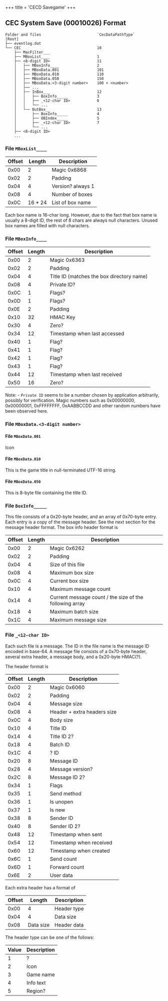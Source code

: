 +++
title = 'CECD Savegame'
+++

<span id="cec-system-save-00010026-format"></span>

## CEC System Save (00010026) Format

    Folder and files                         `CecDataPathType`
    [Root]
    ├── eventlog.dat
    └── CEC                                  10
        ├── MacFilter___
        ├── MBoxList____                     1
        ├── <8-digit ID>                     11
        │   ├── MBoxInfo____                 2
        │   ├── MBoxData.001                 101
        │   ├── MBoxData.010                 110
        │   ├── MBoxData.050                 150
        │   ├── MBoxData.<3-digit number>    100 + <number>
        │   ├── ...
        │   ├── InBox___                     12
        │   │   ├── BoxInfo_____             3
        │   │   ├── _<12-char ID>            6
        │   │   └── ...
        │   └── OutBox__                     13
        │       ├── BoxInfo_____             4
        │       ├── OBIndex_____             5
        │       ├── _<12-char ID>            7
        │       └── ...
        ├── <8-digit ID>
        ...

<span id="file-mboxlist____"></span>

### File `MBoxList____`

| Offset | Length   | Description       |
|--------|----------|-------------------|
| 0x00   | 2        | Magic 0x6868      |
| 0x02   | 2        | Padding           |
| 0x04   | 4        | Version? always 1 |
| 0x08   | 4        | Number of boxes   |
| 0x0C   | 16 \* 24 | List of box name  |

Each box name is 16-char long. However, due to the fact that box name is
usually a 8-digit ID, the rest of 8 chars are always null characters.
Unused box names are filled with null characters.

<span id="file-mboxinfo____"></span>

### File `MBoxInfo____`

| Offset | Length | Description                               |
|--------|--------|-------------------------------------------|
| 0x00   | 2      | Magic 0x6363                              |
| 0x02   | 2      | Padding                                   |
| 0x04   | 4      | Title ID (matches the box directory name) |
| 0x08   | 4      | Private ID?                               |
| 0x0C   | 1      | Flags?                                    |
| 0x0D   | 1      | Flags?                                    |
| 0x0E   | 2      | Padding                                   |
| 0x10   | 32     | HMAC Key                                  |
| 0x30   | 4      | Zero?                                     |
| 0x34   | 12     | Timestamp when last accessed              |
| 0x40   | 1      | Flag?                                     |
| 0x41   | 1      | Flag?                                     |
| 0x42   | 1      | Flag?                                     |
| 0x43   | 1      | Flag?                                     |
| 0x44   | 12     | Timestamp when last received              |
| 0x50   | 16     | Zero?                                     |

Note: - `Private ID` seems to be a number chosen by application
arbitrarily, possibly for verification. Magic numbers such as
0x00000000, 0x00000001, 0xFFFFFFFF, 0xAABBCCDD and other random numbers
have been observed here.

<span id="file-mboxdata.3-digit-number"></span>

### File `MBoxData.<3-digit number>`

<span id="file-mboxdata.001"></span>

#### File `MBoxData.001`

Icon

<span id="file-mboxdata.010"></span>

#### File `MBoxData.010`

This is the game title in null-terminated UTF-16 string.

<span id="file-mboxdata.050"></span>

#### File `MBoxData.050`

This is 8-byte file containing the title ID.

<span id="file-boxinfo_____"></span>

### File `BoxInfo_____`

This file consists of a 0x20-byte header, and an array of 0x70-byte
entry. Each entry is a copy of the message header. See the next section
for the message header format. The box info header format is

| Offset | Length | Description                                             |
|--------|--------|---------------------------------------------------------|
| 0x00   | 2      | Magic 0x6262                                            |
| 0x02   | 2      | Padding                                                 |
| 0x04   | 4      | Size of this file                                       |
| 0x08   | 4      | Maximum box size                                        |
| 0x0C   | 4      | Current box size                                        |
| 0x10   | 4      | Maximum message count                                   |
| 0x14   | 4      | Current message count / the size of the following array |
| 0x18   | 4      | Maximum batch size                                      |
| 0x1C   | 4      | Maximum message size                                    |

<span id="file-_12-char-id"></span>

### File `_<12-char ID>`

Each such file is a message. The ID in the file name is the message ID
encoded in base-64. A message file consists of a 0x70-byte header,
several extra header, a message body, and a 0x20-byte HMAC(?).

The header format is

| Offset | Length | Description                 |
|--------|--------|-----------------------------|
| 0x00   | 2      | Magic 0x6060                |
| 0x02   | 2      | Padding                     |
| 0x04   | 4      | Message size                |
| 0x08   | 4      | Header + extra headers size |
| 0x0C   | 4      | Body size                   |
| 0x10   | 4      | Title ID                    |
| 0x14   | 4      | Title ID 2?                 |
| 0x18   | 4      | Batch ID                    |
| 0x1C   | 4      | ? ID                        |
| 0x20   | 8      | Message ID                  |
| 0x28   | 4      | Message version?            |
| 0x2C   | 8      | Message ID 2?               |
| 0x34   | 1      | Flags                       |
| 0x35   | 1      | Send method                 |
| 0x36   | 1      | Is unopen                   |
| 0x37   | 1      | Is new                      |
| 0x38   | 8      | Sender ID                   |
| 0x40   | 8      | Sender ID 2?                |
| 0x48   | 12     | Timestamp when sent         |
| 0x54   | 12     | Timestamp when received     |
| 0x60   | 12     | Timestamp when created      |
| 0x6C   | 1      | Send count                  |
| 0x6D   | 1      | Forward count               |
| 0x6E   | 2      | User data                   |

Each extra header has a format of

| Offset | Length    | Description |
|--------|-----------|-------------|
| 0x00   | 4         | Header type |
| 0x04   | 4         | Data size   |
| 0x08   | Data size | Header data |

The header type can be one of the follows:

| Value | Description |
|-------|-------------|
| 1     | ?           |
| 2     | Icon        |
| 3     | Game name   |
| 4     | Info text   |
| 5     | Region?     |